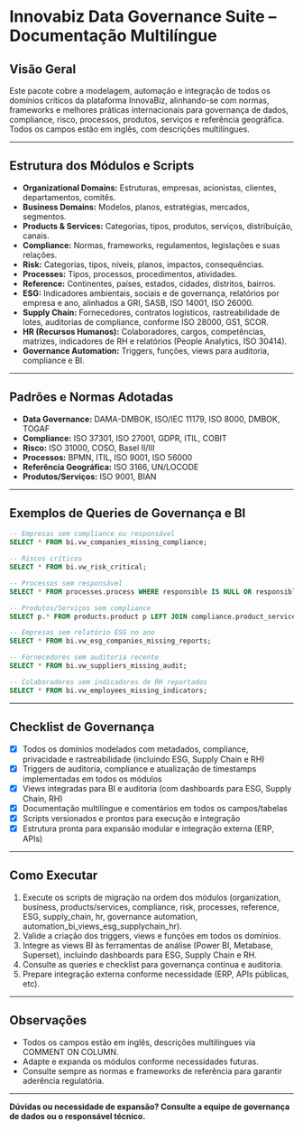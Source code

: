 # Innovabiz Data Governance Suite – Documentação Multilíngue

## Visão Geral
Este pacote cobre a modelagem, automação e integração de todos os domínios críticos da plataforma InnovaBiz, alinhando-se com normas, frameworks e melhores práticas internacionais para governança de dados, compliance, risco, processos, produtos, serviços e referência geográfica. Todos os campos estão em inglês, com descrições multilíngues.

---

## Estrutura dos Módulos e Scripts
- **Organizational Domains:** Estruturas, empresas, acionistas, clientes, departamentos, comitês.
- **Business Domains:** Modelos, planos, estratégias, mercados, segmentos.
- **Products & Services:** Categorias, tipos, produtos, serviços, distribuição, canais.
- **Compliance:** Normas, frameworks, regulamentos, legislações e suas relações.
- **Risk:** Categorias, tipos, níveis, planos, impactos, consequências.
- **Processes:** Tipos, processos, procedimentos, atividades.
- **Reference:** Continentes, países, estados, cidades, distritos, bairros.
- **ESG:** Indicadores ambientais, sociais e de governança, relatórios por empresa e ano, alinhados a GRI, SASB, ISO 14001, ISO 26000.
- **Supply Chain:** Fornecedores, contratos logísticos, rastreabilidade de lotes, auditorias de compliance, conforme ISO 28000, GS1, SCOR.
- **HR (Recursos Humanos):** Colaboradores, cargos, competências, matrizes, indicadores de RH e relatórios (People Analytics, ISO 30414).
- **Governance Automation:** Triggers, funções, views para auditoria, compliance e BI.

---

## Padrões e Normas Adotadas
- **Data Governance:** DAMA-DMBOK, ISO/IEC 11179, ISO 8000, DMBOK, TOGAF
- **Compliance:** ISO 37301, ISO 27001, GDPR, ITIL, COBIT
- **Risco:** ISO 31000, COSO, Basel II/III
- **Processos:** BPMN, ITIL, ISO 9001, ISO 56000
- **Referência Geográfica:** ISO 3166, UN/LOCODE
- **Produtos/Serviços:** ISO 9001, BIAN

---

## Exemplos de Queries de Governança e BI
```sql
-- Empresas sem compliance ou responsável
SELECT * FROM bi.vw_companies_missing_compliance;

-- Riscos críticos
SELECT * FROM bi.vw_risk_critical;

-- Processos sem responsável
SELECT * FROM processes.process WHERE responsible IS NULL OR responsible = '';

-- Produtos/Serviços sem compliance
SELECT p.* FROM products.product p LEFT JOIN compliance.product_service_compliance c ON p.id = c.product_id WHERE c.id IS NULL;

-- Empresas sem relatório ESG no ano
SELECT * FROM bi.vw_esg_companies_missing_reports;

-- Fornecedores sem auditoria recente
SELECT * FROM bi.vw_suppliers_missing_audit;

-- Colaboradores sem indicadores de RH reportados
SELECT * FROM bi.vw_employees_missing_indicators;
```

---

## Checklist de Governança
- [x] Todos os domínios modelados com metadados, compliance, privacidade e rastreabilidade (incluindo ESG, Supply Chain e RH)
- [x] Triggers de auditoria, compliance e atualização de timestamps implementadas em todos os módulos
- [x] Views integradas para BI e auditoria (com dashboards para ESG, Supply Chain, RH)
- [x] Documentação multilíngue e comentários em todos os campos/tabelas
- [x] Scripts versionados e prontos para execução e integração
- [x] Estrutura pronta para expansão modular e integração externa (ERP, APIs)

---

## Como Executar
1. Execute os scripts de migração na ordem dos módulos (organization, business, products/services, compliance, risk, processes, reference, ESG, supply_chain, hr, governance automation, automation_bi_views_esg_supplychain_hr).
2. Valide a criação dos triggers, views e funções em todos os domínios.
3. Integre as views BI às ferramentas de análise (Power BI, Metabase, Superset), incluindo dashboards para ESG, Supply Chain e RH.
4. Consulte as queries e checklist para governança contínua e auditoria.
5. Prepare integração externa conforme necessidade (ERP, APIs públicas, etc).

---

## Observações
- Todos os campos estão em inglês, descrições multilíngues via COMMENT ON COLUMN.
- Adapte e expanda os módulos conforme necessidades futuras.
- Consulte sempre as normas e frameworks de referência para garantir aderência regulatória.

---

**Dúvidas ou necessidade de expansão? Consulte a equipe de governança de dados ou o responsável técnico.**
